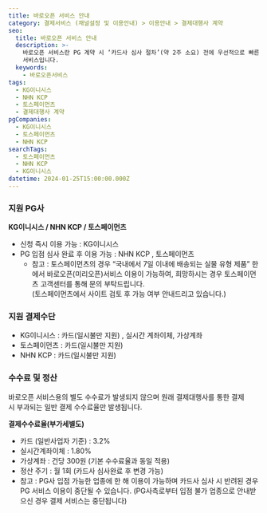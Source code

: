 ```yaml
---
title: 바로오픈 서비스 안내
category: 결제서비스 (채널설정 및 이용안내) > 이용안내 > 결제대행사 계약
seo:
  title: 바로오픈 서비스 안내
  description: >-
    바로오픈 서비스란 PG 계약 시 ‘카드사 심사 절차’(약 2주 소요) 전에 우선적으로 빠른 결제 서비스 도입이 필요한 경우에 이용 가능한
    서비스입니다.
  keywords:
    - 바로오픈서비스
tags:
  - KG이니시스
  - NHN KCP
  - 토스페이먼츠
  - 결제대행사 계약
pgCompanies:
  - KG이니시스
  - 토스페이먼츠
  - NHN KCP
searchTags:
  - 토스페이먼츠
  - NHN KCP
  - KG이니시스
datetime: 2024-01-25T15:00:00.000Z
---
```


<Callout content="**바로오픈 서비스란?**
PG 계약 시 카드사 심사 절차(약 2주 소요) 전,
우선적으로 빠르게 결제 서비스 도입이 필요한 경우 이용 가능한 서비스입니다." />

### **지원 PG사**

**KG이니시스 / NHN KCP / 토스페이먼츠**

- 신청 즉시 이용 가능 : KG이니시스
- PG 입점 심사 완료 후 이용 가능 : NHN KCP , 토스페이먼츠
  - 참고 : 토스페이먼츠의 경우 “국내에서 7일 이내에 배송되는 실물 유형 제품” 한에서 바로오픈(미리오픈)서비스 이용이 가능하여, 희망하시는 경우 토스페이먼츠 고객센터를 통해 문의 부탁드립니다. \
    (토스페이먼츠에서 사이트 검토 후 가능 여부 안내드리고 있습니다.)

### **지원 결제수단**

- KG이니시스 : 카드(일시불만 지원) , 실시간 계좌이체, 가상계좌
- 토스페이먼츠 : 카드(일시불만 지원)
- NHN KCP : 카드(일시불만 지원)

### **수수료 및 정산**

바로오픈 서비스용의 별도 수수료가 발생되지 않으며 원래 결제대행사를 통한 결제 시 부과되는 일반 결제 수수료율만 발생됩니다.

**결제수수료율(부가세별도)**

- 카드 (일반사업자 기준) : 3.2%
- 실시간계좌이체 : 1.80%
- 가상계좌 : 건당 300원 (기본 수수료율과 동일 적용)
- 정산 주기 : 월 1회 (카드사 심사완료 후 변경 가능)
- 참고 : PG사 입점 가능한 업종에 한 해 이용이 가능하며 카드사 심사 시 반려된 경우 PG 서비스 이용이 중단될 수 있습니다. (PG사측로부터 입점 불가 업종으로 안내받으신 경우 결제 서비스는 중단됩니다)

<Callout content="1. 바로오픈 서비스는 정기결제 방식, PG 제휴 간편결제, 카드 할부 결제를 지원하지 않습니다. 
2. 추후 카드사 심사가 완료되면 신청 후 서비스 이용이 가능합니다.
3. 정기결제 서비스가 필요하신 경우 PG사 측과 빌링 특약/심사 절차가 필요합니다." icon="💡" title="참고사항" />
